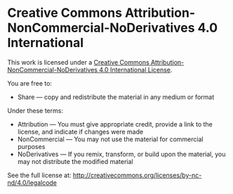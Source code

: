 # Creative Commons Attribution-NonCommercial-NoDerivatives 4.0 International

This work is licensed under a [Creative Commons Attribution-NonCommercial-NoDerivatives 4.0 International License](http://creativecommons.org/licenses/by-nc-nd/4.0/).

You are free to:
* Share — copy and redistribute the material in any medium or format

Under these terms:
* Attribution — You must give appropriate credit, provide a link to the license, and indicate if changes were made
* NonCommercial — You may not use the material for commercial purposes
* NoDerivatives — If you remix, transform, or build upon the material, you may not distribute the modified material

See the full license at: http://creativecommons.org/licenses/by-nc-nd/4.0/legalcode